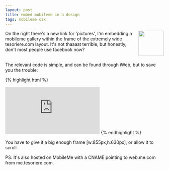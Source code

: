 ```yaml
--- 
layout: post
title: embed mobileme in a design
tags: mobileme osx
---
```

<img src="http://tesoriere.com/assets/2009/4/12/mobileme.png" style="height:80px;width:auto;float:right;margin-left:10px" /> On the right there's a new link for 'pictures', I'm embedding a mobileme gallery within the frame of the extremely wide tesoriere.com layout. It's not thaaaat terrible, but honestly, don't most people use facebook now?<br /><br />

The relevant code is simple, and can be found through iWeb, but to save you the trouble:

{% highlight html %}
<iframe src="http://gallery.me.com/<username>" frameborder="0" scrolling="no">
</iframe>
{% endhighlight %}

You have to give it a big enough frame [w:855px,h:630px], or allow it to scroll. 

PS. It's also hosted on MobileMe with a CNAME pointing to web.me.com from me.tesoriere.com.




